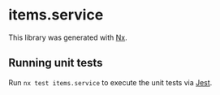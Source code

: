 # items.service

This library was generated with [Nx](https://nx.dev).

## Running unit tests

Run `nx test items.service` to execute the unit tests via [Jest](https://jestjs.io).
